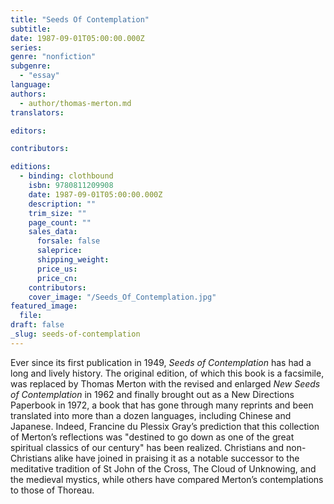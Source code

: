 ```yaml
---
title: "Seeds Of Contemplation"
subtitle:
date: 1987-09-01T05:00:00.000Z
series:
genre: "nonfiction"
subgenre:
  - "essay"
language:
authors:
  - author/thomas-merton.md
translators:

editors:

contributors:

editions:
  - binding: clothbound
    isbn: 9780811209908
    date: 1987-09-01T05:00:00.000Z
    description: ""
    trim_size: ""
    page_count: ""
    sales_data:
      forsale: false
      saleprice:
      shipping_weight:
      price_us:
      price_cn:
    contributors:
    cover_image: "/Seeds_Of_Contemplation.jpg"
featured_image:
  file:
draft: false
_slug: seeds-of-contemplation
---
```


Ever since its first publication in 1949, _Seeds of Contemplation_ has had a long and lively history. The original edition, of which this book is a facsimile, was replaced by Thomas Merton with the revised and enlarged _New Seeds of Contemplation_ in 1962 and finally brought out as a New Directions Paperbook in 1972, a book that has gone through many reprints and been translated into more than a dozen languages, including Chinese and Japanese. Indeed, Francine du Plessix Gray’s prediction that this collection of Merton’s reflections was "destined to go down as one of the great spiritual classics of our century" has been realized. Christians and non-Christians alike have joined in praising it as a notable successor to the meditative tradition of St John of the Cross, The Cloud of Unknowing, and the medieval mystics, while others have compared Merton’s contemplations to those of Thoreau.

